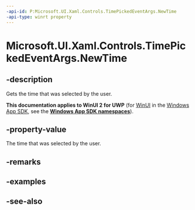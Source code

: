 ```yaml
---
-api-id: P:Microsoft.UI.Xaml.Controls.TimePickedEventArgs.NewTime
-api-type: winrt property
---
```


<!-- Property syntax
public Windows.Foundation.TimeSpan NewTime { get; }
-->

# Microsoft.UI.Xaml.Controls.TimePickedEventArgs.NewTime

## -description
Gets the time that was selected by the user.

**This documentation applies to WinUI 2 for UWP** (for [WinUI](/windows/apps/winui/winui3/) in the [Windows App SDK](/windows/apps/windows-app-sdk/), see the **[Windows App SDK namespaces](/windows/windows-app-sdk/api/winrt/)**).

## -property-value
The time that was selected by the user.

## -remarks

## -examples

## -see-also
